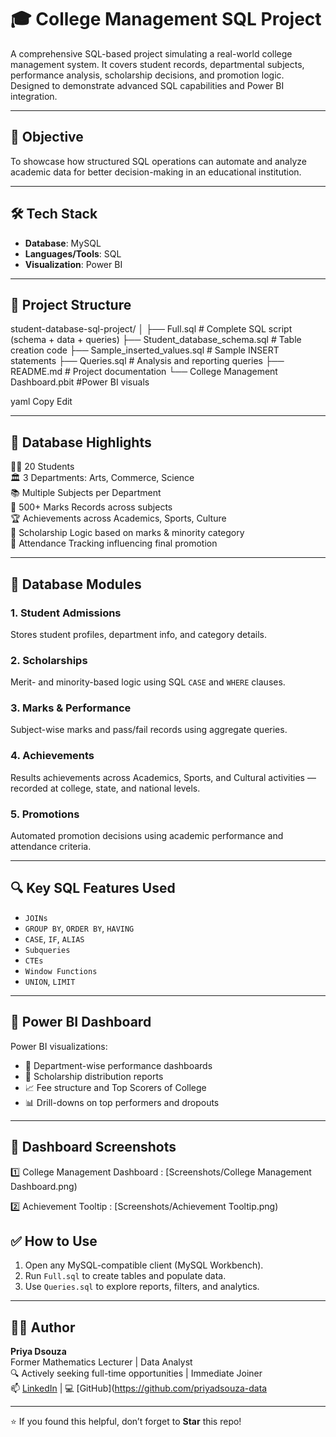 # 🎓 College Management SQL Project

A comprehensive SQL-based project simulating a real-world college management system. It covers student records, departmental subjects, performance analysis, scholarship decisions, and promotion logic. Designed to demonstrate advanced SQL capabilities and Power BI integration.

---

## 📌 Objective

To showcase how structured SQL operations can automate and analyze academic data for better decision-making in an educational institution.

---

## 🛠️ Tech Stack

- **Database**: MySQL  
- **Languages/Tools**: SQL  
- **Visualization**: Power BI 

---

## 📁 Project Structure

student-database-sql-project/
│
├── Full.sql # Complete SQL script (schema + data + queries)
├── Student_database_schema.sql # Table creation code
├── Sample_inserted_values.sql # Sample INSERT statements
├── Queries.sql # Analysis and reporting queries
├── README.md # Project documentation
└── College Management Dashboard.pbit #Power BI visuals 

yaml
Copy
Edit

---

## 🧠 Database Highlights

👨‍🎓 20 Students  
🏛️ 3 Departments: Arts, Commerce, Science  
📚 Multiple Subjects per Department  
📝 500+ Marks Records across subjects  
🏆 Achievements across Academics, Sports, Culture  
🧾 Scholarship Logic based on marks & minority category  
📅 Attendance Tracking influencing final promotion  

---

## 🧱 Database Modules

### 1. Student Admissions
Stores student profiles, department info, and category details.

### 2. Scholarships
Merit- and minority-based logic using SQL `CASE` and `WHERE` clauses.

### 3. Marks & Performance
Subject-wise marks and pass/fail records using aggregate queries.

### 4. Achievements
Results achievements across Academics, Sports, and Cultural activities — recorded at college, state, and national levels.

### 5. Promotions
Automated promotion decisions using academic performance and attendance criteria.

---

## 🔍 Key SQL Features Used

- `JOINs`  
- `GROUP BY`, `ORDER BY`, `HAVING`  
- `CASE`, `IF`, `ALIAS`  
- `Subqueries`  
- `CTEs`  
- `Window Functions`  
- `UNION`, `LIMIT`

---

## 🔮 Power BI Dashboard

Power BI visualizations:
- 🎯 Department-wise performance dashboards  
- 🧾 Scholarship distribution reports 
- 📈 Fee structure and Top Scorers of College 
- 📊 Drill-downs on top performers and dropouts  

---
## 📸 Dashboard Screenshots

1️⃣ College Management Dashboard : [Screenshots/College Management Dashboard.png)

2️⃣ Achievement Tooltip : [Screenshots/Achievement Tooltip.png)

## ✅ How to Use

1. Open any MySQL-compatible client (MySQL Workbench).
2. Run `Full.sql` to create tables and populate data.
3. Use `Queries.sql` to explore reports, filters, and analytics.

---

## 🧑‍🎓 Author

**Priya Dsouza**  
Former Mathematics Lecturer | Data Analyst  
🔍 Actively seeking full-time opportunities | Immediate Joiner  
📫 [LinkedIn](https://www.linkedin.com/priya-dsouza-3a50a8257/) | 💻 [GitHub](https://github.com/priyadsouza-data

---

⭐ If you found this helpful, don’t forget to **Star** this repo!


